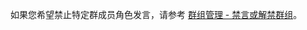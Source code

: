 <div class="mk-hint">

如果您希望禁止特定群成员角色发言，请参考 [群组管理 - 禁言或解禁群组](!IM-GroupManagement#muteGroup)。
</div>




